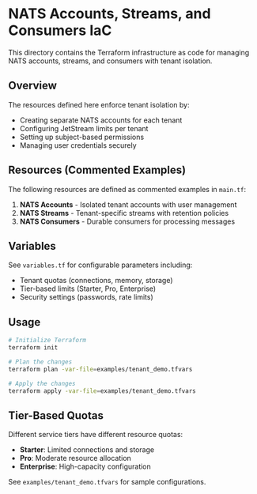 # NATS Accounts, Streams, and Consumers IaC

This directory contains the Terraform infrastructure as code for managing NATS accounts, streams, and consumers with tenant isolation.

## Overview

The resources defined here enforce tenant isolation by:
- Creating separate NATS accounts for each tenant
- Configuring JetStream limits per tenant
- Setting up subject-based permissions
- Managing user credentials securely

## Resources (Commented Examples)

The following resources are defined as commented examples in `main.tf`:

1. **NATS Accounts** - Isolated tenant accounts with user management
2. **NATS Streams** - Tenant-specific streams with retention policies
3. **NATS Consumers** - Durable consumers for processing messages

## Variables

See `variables.tf` for configurable parameters including:
- Tenant quotas (connections, memory, storage)
- Tier-based limits (Starter, Pro, Enterprise)
- Security settings (passwords, rate limits)

## Usage

```bash
# Initialize Terraform
terraform init

# Plan the changes
terraform plan -var-file=examples/tenant_demo.tfvars

# Apply the changes
terraform apply -var-file=examples/tenant_demo.tfvars
```

## Tier-Based Quotas

Different service tiers have different resource quotas:
- **Starter**: Limited connections and storage
- **Pro**: Moderate resource allocation
- **Enterprise**: High-capacity configuration

See `examples/tenant_demo.tfvars` for sample configurations.
